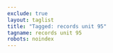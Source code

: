 ```yaml
---
exclude: true
layout: taglist
title: "Tagged: records unit 95"
tagname: records unit 95
robots: noindex
---
```


